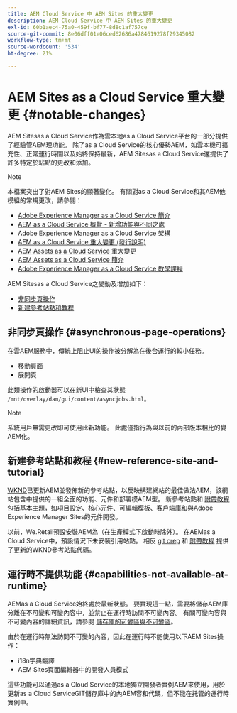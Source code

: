 ```yaml
---
title: AEM Cloud Service 中 AEM Sites 的重大變更
description: AEM Cloud Service 中 AEM Sites 的重大變更
exl-id: 60b1aec4-75a0-459f-bf77-8d8c1af757ce
source-git-commit: 8e06dff01e06ced62686a4784619278f29345082
workflow-type: tm+mt
source-wordcount: '534'
ht-degree: 21%

---
```



# AEM Sites as a Cloud Service 重大變更 {#notable-changes}

AEM Sitesas a Cloud Service作為雲本地as a Cloud Service平台的一部分提供了經驗管AEM理功能。 除了as a Cloud Service的核心優勢AEM，如雲本機可擴充性、正常運行時間以及始終保持最新，AEM Sitesas a Cloud Service還提供了許多特定於站點的更改和添加。

>[!NOTE]
>本檔案突出了對AEM Sites的顯著變化。 有關對as a Cloud Service和其AEM他模組的常規更改，請參閱：
>
>* [Adobe Experience Manager as a Cloud Service 簡介](/help/overview/introduction.md)
>* [AEM as a Cloud Service 概覽 - 新增功能與不同之處](/help/overview/what-is-new-and-different.md)
>* Adobe Experience Manager as a Cloud Service [架構](/help/overview/architecture.md)
>* [AEM as a Cloud Service 重大變更 (發行說明)](/help/release-notes/aem-cloud-changes.md)
>* [AEM Assets as a Cloud Service 重大變更](/help/assets/assets-cloud-changes.md)
>* [AEM Assets as a Cloud Service 簡介](/help/assets/overview.md)
>* [Adobe Experience Manager as a Cloud Service 教學課程](https://experienceleague.adobe.com/docs/experience-manager-learn/cloud-service/overview.html)


AEM Sitesas a Cloud Service之變動及增加如下：

* [非同步頁操作](#asynchronous-page-operations)
* [新建參考站點和教程](#new-reference-site-and-tutorial)

## 非同步頁操作 {#asynchronous-page-operations}

在雲AEM服務中，傳統上阻止UI的操作被分解為在後台運行的較小任務。

* 移動頁面
* 展開頁

此類操作的啟動器可以在新UI中檢查其狀態 `/mnt/overlay/dam/gui/content/asyncjobs.html`。

>[!NOTE]
>
>系統用戶無需更改即可使用此新功能。 此處僅指行為與以前的內部版本相比的變AEM化。

## 新建參考站點和教程 {#new-reference-site-and-tutorial}

[WKND](https://wknd.site/)已更新AEM並發佈新的參考站點，以反映構建網站的最佳做法AEM，該網站包含中提供的一組全面的功能、元件和部署模AEM型。 新參考站點和 [附帶教程](https://experienceleague.adobe.com/docs/experience-manager-learn/getting-started-wknd-tutorial-develop/overview.html?lang=zh-Hant) 包括基本主題，如項目設定、核心元件、可編輯模板、客戶端庫和與Adobe Experience Manager Sites的元件開發。

以前，We.Retail預設安裝AEM為（在生產模式下啟動時除外）。 在AEMas a Cloud Service中，預設情況下未安裝引用站點。 相反 [git crep](https://github.com/adobe/aem-guides-wknd/) 和 [附帶教程](https://experienceleague.adobe.com/docs/experience-manager-learn/getting-started-wknd-tutorial-develop/overview.html?lang=zh-Hant) 提供了更新的WKND參考站點代碼。

## 運行時不提供功能 {#capabilities-not-available-at-runtime}

AEMas a Cloud Service始終處於最新狀態。 要實現這一點，需要將儲存AEM庫分離在不可變和可變內容中，並禁止在運行時訪問不可變內容。 有關可變內容與不可變內容的詳細資訊，請參閱 [儲存庫的可變區與不可變區](/help/implementing/developing/introduction/aem-project-content-package-structure.md#mutable-vs-immutable)。

由於在運行時無法訪問不可變的內容，因此在運行時不能使用以下AEM Sites操作：

* i18n字典翻譯
* AEM Sites頁面編輯器中的開發人員模式

這些功能可以通過as a Cloud Service的本地獨立開發者實例AEM來使用，用於更新as a Cloud ServiceGIT儲存庫中的內AEM容和代碼，但不能在托管的運行時實例中。
